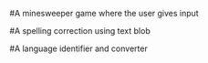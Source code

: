 #A minesweeper game where the user gives input

#A spelling correction using text blob

#A language identifier and converter
